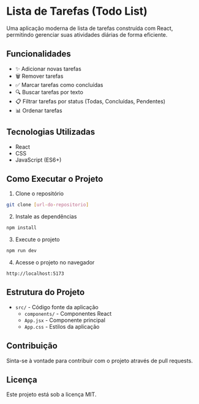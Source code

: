 # Lista de Tarefas (Todo List)

Uma aplicação moderna de lista de tarefas construída com React, permitindo gerenciar suas atividades diárias de forma eficiente.

## Funcionalidades

- ✨ Adicionar novas tarefas
- 🗑️ Remover tarefas
- ✅ Marcar tarefas como concluídas
- 🔍 Buscar tarefas por texto
- 📋 Filtrar tarefas por status (Todas, Concluídas, Pendentes)
- 📊 Ordenar tarefas

## Tecnologias Utilizadas

- React
- CSS
- JavaScript (ES6+)

## Como Executar o Projeto

1. Clone o repositório
```bash
git clone [url-do-repositorio]
```

2. Instale as dependências
```bash
npm install
```

3. Execute o projeto
```bash
npm run dev
```

4. Acesse o projeto no navegador
```
http://localhost:5173
```

## Estrutura do Projeto

- `src/` - Código fonte da aplicação
  - `components/` - Componentes React
  - `App.jsx` - Componente principal
  - `App.css` - Estilos da aplicação

## Contribuição

Sinta-se à vontade para contribuir com o projeto através de pull requests.

## Licença

Este projeto está sob a licença MIT.
